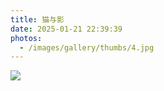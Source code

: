 ```yaml
---
title: 猫与影
date: 2025-01-21 22:39:39
photos:
  - /images/gallery/thumbs/4.jpg
---
```


![](/images/gallery/fulls/4.jpg)
